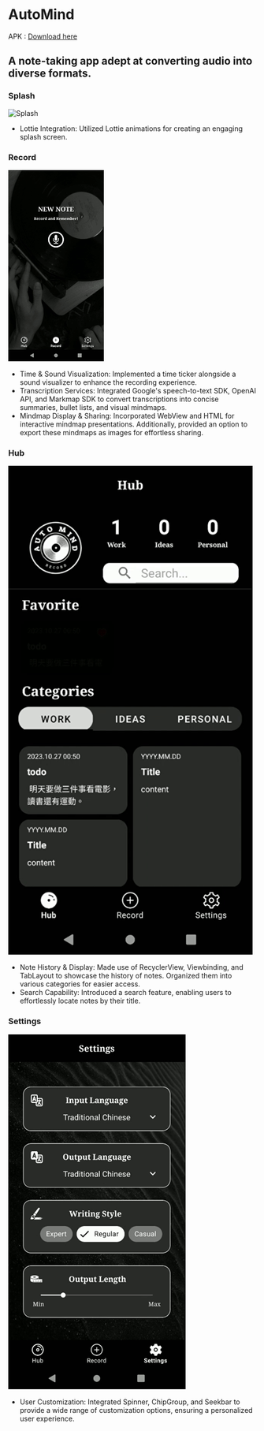 # AutoMind
APK : [Download here](https://reurl.cc/v6EQ3e)
## A note-taking app adept at converting audio into diverse formats.
### Splash
![Splash](./assets/gifs/splash.gif)
- Lottie Integration: Utilized Lottie animations for creating an engaging splash screen.

### Record
![Record](./assets/gifs/record.gif)
- Time & Sound Visualization: Implemented a time ticker alongside a sound visualizer to enhance the recording experience.
- Transcription Services: Integrated Google's speech-to-text SDK, OpenAI API, and Markmap SDK to convert transcriptions into concise summaries, bullet lists, and visual mindmaps.
- Mindmap Display & Sharing: Incorporated WebView and HTML for interactive mindmap presentations. Additionally, provided an option to export these mindmaps as images for effortless sharing.

### Hub
![Hub](./assets/gifs/hub.gif)
- Note History & Display: Made use of RecyclerView, Viewbinding, and TabLayout to showcase the history of notes. Organized them into various categories for easier access.
- Search Capability: Introduced a search feature, enabling users to effortlessly locate notes by their title.

### Settings
![Settings](./assets/gifs/settings.gif)
- User Customization: Integrated Spinner, ChipGroup, and Seekbar to provide a wide range of customization options, ensuring a personalized user experience. 
